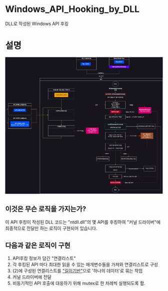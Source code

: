 # Windows_API_Hooking_by_DLL
DLL로 작성된 Windows API 후킹 
<br>
# 설명
![initial](https://github.com/lastime1650/Windows_API_Hooking_by_DLL/blob/main/images/WindowsDLL.jpg)
<br>
## 이것은 무슨 로직을 가지는가? 
이 API 후킹이 작성된 DLL 코드는 "ntdll.dll"의 몇 API를 후킹하여 "커널 드라이버"에 최종적으로 전달만 하는 로직이 구현되어 있습니다. 
<br> 
## 다음과 같은 로직이 구현
1. API후킹 정보가 담긴 "연결리스트"
2. 각 후킹된 API 마다 최대한 읽을 수 있는 매개변수들을 가져와 연결리스트로 구성
3. (2)에 구성된 연결리스트를 ["길이기반"](https://github.com/lastime1650/Length_Based_Dynamic_Socket_Buffer)으로 '하나의 데이터'로 묶는 작업
4. 커널 드라이버에 전달
5. 비동기적인 API 호출에 대응하기 위해 mutex로 한 차례씩 실행되도록 함.
